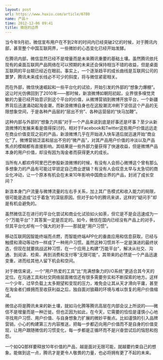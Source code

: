 ```yaml
---
layout: post
url: https://www.huxiu.com/article/6780
name: 产品＋
time: 2012-12-06 09:41
title: 微信的边界
---
```

当今年9月初，微信宣布用户在不到2年的时间内已经突破2亿的时候，对于腾讯内部，甚至整个中国互联网界，一些微妙的心态变化已经开始发酵。

在腾讯内部，微信显然已经不是增量而是未来腾讯重要的基础土壤。虽然腾讯依托现有的桌面互联网产品网络在可以预期的未来还会保持相当不错的收益，但是桌面互联网的平台期已经近在眼前。事实上，一个逐渐趋平的成长曲线是互联网公司的噩梦，腾讯未来成长线必不可少的斜度，将与微信紧密相关。

而在外部，微信快速崛起和一些平台化的试验，开始引发的外部的“想象力爆棚”。这让时光仿佛回到了2010年——那时候，新浪微博如朝阳初起，业界很多嗅觉灵敏的力量已经开始意识到这个平台的价值，从微博营销到微博开放平台，一个新疆界背后迅速涌动起淘金潮，而新浪微博自身也在这股潮流冲刷下坚信这个产品的无限想象空间，于是各种产品层的“层出不穷”、各种运营层的“快马加鞭”。

这种内部与外部的“想象力共振”对于一个产品来说到底是好事还是坏事？至少从新浪微博的发展来看是值得探讨的。相对于Facebook和Twitter这些用户价值远远走在商业价值变现之前的产品，新浪微博几乎在开始进入快车道后就迅速开始“商业化”了。微博营销泛滥和层出不穷的“微产品”，对其产品用户价值的冲淡以及产品焦点的模糊都有直接影响。其结果是一些外部力量获得了快速收益，但是微博产品本身的用户价值，却没有因为淘金者而获得更大的成长。

当所有人都欢呼阿里巴巴参股新浪微博的时候，有没有人会担心微博这个曾有那么多想象力的产品有可能过早锁定自己商业逻辑？有没有人会叹息太早与太急切的商业化冲动，让一个原本有机会在未来10年影响中国商业界的产品，封闭了成长空间？

新浪本身门户流量与微博流量的左右手关系，加上其广告模式和收入能力的局限，很可能是造成“过于着急”的深层原因。但对于如今的腾讯来讲，这样的“疑问手”却是有机会避免的。

虽然微信正在进行的平台化尝试和商业化试验如火如荼，但它是不是会迅速成为一个“万能平台”？其答案一定是否定的。如今，微信在国内已经没有产品上的对手，但其平台化却有一个强大的对手——那就是“用户习惯”。

移动互联网因智能终端而点燃，而智能终端APP化的垂直应用和信息获取，已经与触摸和滑动等动作一样成了一种用户习惯。虽然这种习惯并不一定是演进的最终状态，但现在就要挑战这种习惯，在一个应用上构建“万能平台”，解决从社交、沟通、到阅读、检索、再到消费和支付等“无限可能”，其带来的必然是一个产品迅速变重，进而给其他人留下机会和空间。

对于微信来说，一个“用户热爱的工具”比“充满想象力的I/O系统”更适合其今天的定位。在沟通工具和社交网络层面微信还有很多需要夯实和不断探索的地方。这样一个少年，过早负载上太多期望和变现的压力，难免会让其从天才滑向平庸，甚至在淘金者们蜂拥而至收获利益之后，独自面对狼藉的环境与难以恢复的用户价值缩减。

微信必将是腾讯未来的新土壤，就如马化腾等腾讯高层在内部会议上所说的——微信不是增量而是一种迁徙。但也正因为如此，在今天，它需要的恰恰是谨慎小心地寻找用户习惯、用户价值、与自身想象力扩展的微妙平衡点。比如谨慎的引入品牌营销，小心的构建第三方内容推送，把每一步都迈向用户价值而不是自身的价值变现，让用户跟随微信的习惯变化，每一步都是正循环而不是兴奋尝试后的恼怒和抱怨。

一个如QQ那样要释放10年价值的产品，越是面对无限可能，就越要约束自己的想象。能做到这一点，腾讯才是更令人敬畏的力量，也必将拥有更了不起的未来。

